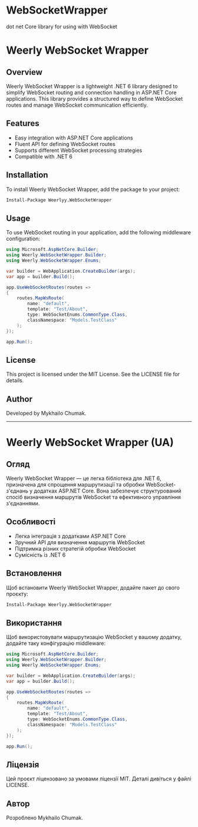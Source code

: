 # WebSocketWrapper
dot net Core library for using with WebSocket

# Weerly WebSocket Wrapper

## Overview
Weerly WebSocket Wrapper is a lightweight .NET 6 library designed to simplify WebSocket routing and connection handling in ASP.NET Core applications. This library provides a structured way to define WebSocket routes and manage WebSocket communication efficiently.

## Features
- Easy integration with ASP.NET Core applications
- Fluent API for defining WebSocket routes
- Supports different WebSocket processing strategies
- Compatible with .NET 6

## Installation
To install Weerly WebSocket Wrapper, add the package to your project:

```sh
Install-Package Weerlyy.WebSocketWrapper
```

## Usage
To use WebSocket routing in your application, add the following middleware configuration:

```csharp
using Microsoft.AspNetCore.Builder;
using Weerly.WebSocketWrapper.Builder;
using Weerly.WebSocketWrapper.Enums;

var builder = WebApplication.CreateBuilder(args);
var app = builder.Build();

app.UseWebSocketRoutes(routes =>
{
    routes.MapWsRoute(
        name: "default",
        template: "Test/About",
        type: WebSocketEnums.CommonType.Class,
        classNamespace: "Models.TestClass"
    );
});

app.Run();
```

## License
This project is licensed under the MIT License. See the LICENSE file for details.

## Author
Developed by Mykhailo Chumak.

---

# Weerly WebSocket Wrapper (UA)

## Огляд
Weerly WebSocket Wrapper — це легка бібліотека для .NET 6, призначена для спрощення маршрутизації та обробки WebSocket-з'єднань у додатках ASP.NET Core. Вона забезпечує структурований спосіб визначення маршрутів WebSocket та ефективного управління з'єднаннями.

## Особливості
- Легка інтеграція з додатками ASP.NET Core
- Зручний API для визначення маршрутів WebSocket
- Підтримка різних стратегій обробки WebSocket
- Сумісність із .NET 6

## Встановлення
Щоб встановити Weerly WebSocket Wrapper, додайте пакет до свого проєкту:

```sh
Install-Package Weerlyy.WebSocketWrapper
```

## Використання
Щоб використовувати маршрутизацію WebSocket у вашому додатку, додайте таку конфігурацію middleware:

```csharp
using Microsoft.AspNetCore.Builder;
using Weerly.WebSocketWrapper.Builder;
using Weerly.WebSocketWrapper.Enums;

var builder = WebApplication.CreateBuilder(args);
var app = builder.Build();

app.UseWebSocketRoutes(routes =>
{
    routes.MapWsRoute(
        name: "default",
        template: "Test/About",
        type: WebSocketEnums.CommonType.Class,
        classNamespace: "Models.TestClass"
    );
});

app.Run();
```

## Ліцензія
Цей проєкт ліцензовано за умовами ліцензії MIT. Деталі дивіться у файлі LICENSE.

## Автор
Розроблено Mykhailo Chumak.


